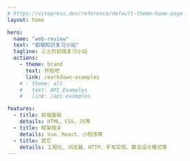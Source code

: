 ```yaml
---
# https://vitepress.dev/reference/default-theme-home-page
layout: home

hero:
  name: "web-review"
  text: "前端知识复习小站"
  tagline: 三土的前端复习小站
  actions:
    - theme: brand
      text: 开始吧
      link: /markdown-examples
    # - theme: alt
    #   text: API Examples
    #   link: /api-examples

features:
  - title: 前端基础
    details: HTML、CSS、JS等
  - title: 框架相关
    details: Vue、React、小程序等
  - title: 其它
    details: 工程化、浏览器、HTTP、手写实现、算法设计模式等
---
```

